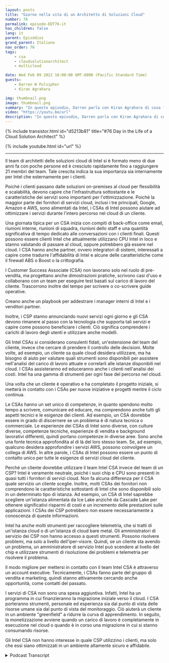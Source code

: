 ```yaml
---
layout: posts
title: "Giorno nella vita di un Architetto di Soluzioni Cloud"
number: 76
permalink: episode-EDT76-it
has_children: false
lang: it
parent: Episódios
grand_parent: Italiano
nav_order: 76
tags:
    - csa
    - cloudsolutionarchitect
    - multicloud

date: Wed Feb 09 2022 16:00:00 GMT-0800 (Pacific Standard Time)
guests:
    - Darren W Pulsipher
    - Kiran Agrahara

img: thumbnail.png
image: thumbnail.png
summary: "In questo episodio, Darren parla con Kiran Agrahara di cosa fanno gli architetti delle soluzioni cloud di Intel (CSA) in una giornata per beneficiare non solo i fornitori di servizi cloud (CSP), ma anche gli utenti finali."
video: "https://youtu.be/url"
description: "In questo episodio, Darren parla con Kiran Agrahara di cosa fanno gli architetti delle soluzioni cloud di Intel (CSA) in una giornata per beneficiare non solo i fornitori di servizi cloud (CSP), ma anche gli utenti finali."
---
```


<div>
{% include transistor.html id="d5213b81" title="#76 Day in the Life of a Cloud Solution Architect" %}

{% include youtube.html id="url" %}
</div>

---

Il team di architetti delle soluzioni cloud di Intel si è formato meno di due anni fa con poche persone ed è cresciuto rapidamente fino a raggiungere 21 membri del team. Tale crescita indica la sua importanza sia internamente per Intel che esternamente per i clienti.

Poiché i clienti passano dalle soluzioni on-premises al cloud per flessibilità e scalabilità, devono capire che l'infrastruttura sottostante e le caratteristiche dei servizi sono importanti per l'ottimizzazione. Poiché la maggior parte dei fornitori di servizi cloud, inclusi i tre principali, Google, Amazon e AWS, sono alimentati da Intel, i CSAs di Intel possono aiutare ad ottimizzare i servizi durante l'intero percorso nel cloud di un cliente.

Una giornata tipica per un CSA inizia con compiti di back-office come email, riunioni interne, riunioni di squadra, riunioni dello staff e una quantità significativa di tempo dedicato alle conversazioni con i clienti finali. Questi possono essere clienti Intel che attualmente utilizzano CPU Intel in loco e stanno valutando di passare al cloud, oppure potrebbero già essere nel cloud. I CSA hanno anche partner, ovvero integratori di sistemi, interessati a capire come tradurre l'affidabilità di Intel e alcune delle caratteristiche come il firewall ABS o Boost o la crittografia.

I Customer Success Associate (CSA) non lavorano solo nel ruolo di pre-vendita, ma progettano anche dimostrazioni pratiche, scrivono casi d'uso e collaborano con un team per eseguire test basati sul carico di lavoro del cliente. Trascorrono inoltre del tempo per scrivere o co-scrivere guide operative.

Creano anche un playbook per addestrare i manager interni di Intel e i venditori partner.

Inoltre, i CSP stanno annunciando nuovi servizi ogni giorno e gli CSA devono rimanere al passo con la tecnologia che supporta tali servizi e capire come possono beneficiare i clienti. Ciò significa comprendere i carichi di lavoro degli utenti e utilizzare anche modelli.

Gli Intel CSAs si considerano consulenti fidati, un'estensione del team del cliente, invece che cercare di prendere il controllo delle decisioni. Molte volte, ad esempio, un cliente sa quale cloud desidera utilizzare, ma ha bisogno di aiuto per valutare quali strumenti sono disponibili per assistere nell'analisi del carico di lavoro attuale e correlarli alle istanze disponibili nel cloud. I CSAs assisteranno ed educeranno anche i clienti nell'analisi dei costi. Intel ha una gamma di strumenti per ogni fase del percorso nel cloud.

Una volta che un cliente è operativo e ha completato il progetto iniziale, si metterà in contatto con i CSAs per nuove iniziative e progetti mentre il ciclo continua.

Le CSAs hanno un set unico di competenze, in quanto spendono molto tempo a scrivere, comunicare ed educare, ma comprendono anche tutti gli aspetti tecnici e le esigenze dei clienti. Ad esempio, un CSA dovrebbe essere in grado di discernere se un problema è di natura tecnica o commerciale. Le esperienze dei CSAs di Intel sono diverse, con culture diverse, competenze tecniche, esperienze di vendita e background lavorativi differenti, quindi portano competenze in diverse aree. Sono anche una fonte tecnica approfondita al di là del loro stesso team. Se, ad esempio, qualcuno desidera approfondire i servizi AWS, possono coinvolgere un collega di AWS. In altre parole, i CSAs di Intel possono essere un punto di contatto unico per tutte le esigenze di servizi cloud del cliente.

Perché un cliente dovrebbe utilizzare il team Intel CSA invece del team di un CSP? Intel è veramente neutrale, poiché i suoi chip e CPU sono presenti in quasi tutti i fornitori di servizi cloud. Non fa alcuna differenza per il CSA quale servizio un cliente sceglie. Inoltre, molti CSAs dei fornitori non comprendono le caratteristiche sottostanti di Intel che sono disponibili solo in un determinato tipo di istanza. Ad esempio, un CSA di Intel saprebbe scegliere un'istanza alimentata da Ice Lake anziché da Cascade Lake per ottenere significativi risparmi di costi e un incremento delle prestazioni sulle applicazioni. I CSAs dei CSP potrebbero non essere necessariamente a conoscenza di queste informazioni.

Intel ha anche molti strumenti per raccogliere telemetria, che si tratti di un'istanza cloud o di un'istanza di cloud bare metal. Gli amministratori di servizio dei CSP non hanno accesso a questi strumenti. Possono risolvere problemi, ma solo a livello dell'iper-visore. Quindi, se un cliente sta avendo un problema, un amministratore di servizio Intel può scendere al livello del chip e utilizzare strumenti di risoluzione dei problemi e telemetria per risolvere il problema.

Il modo migliore per mettersi in contatto con il team Intel CSA è attraverso un account executive. Tecnicamente, i CSAs fanno parte del gruppo di vendita e marketing, quindi stanno attivamente cercando anche opportunità, come contatti del passato.

I servizi di CSA non sono una spesa aggiuntiva. Infatti, Intel ha un programma in cui finanzieranno la migrazione iniziale verso il cloud. I CSA porteranno strumenti, personale ed esperienza sia dal punto di vista delle risorse umane sia dal punto di vista del monitoraggio. Ciò aiuterà un cliente in un ambiente "greenfield" a ridurre la curva di apprendimento. In seguito, la monetizzazione avviene quando un carico di lavoro è completamente in esecuzione nel cloud o quando è in corso una migrazione in cui si stanno consumando risorse.

Gli Intel CSA non hanno interesse in quale CSP utilizzino i clienti, ma solo che essi siano ottimizzati in un ambiente altamente sicuro e affidabile.



<details>
<summary> Podcast Transcript </summary>

<p></p>

</details>
